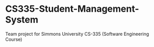 # CS335-Student-Management-System
Team project for Simmons University CS-335 (Software Engineering Course)
